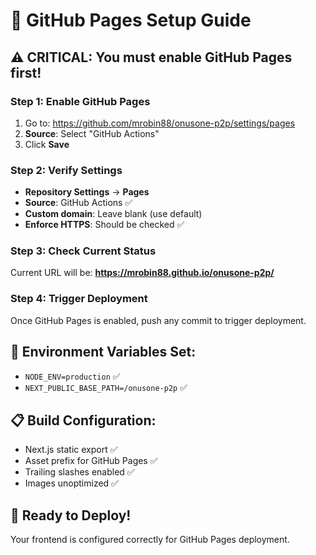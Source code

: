 # 🚀 GitHub Pages Setup Guide

## ⚠️ CRITICAL: You must enable GitHub Pages first!

### Step 1: Enable GitHub Pages
1. Go to: https://github.com/mrobin88/onusone-p2p/settings/pages
2. **Source**: Select "GitHub Actions" 
3. Click **Save**

### Step 2: Verify Settings
- **Repository Settings** → **Pages**
- **Source**: GitHub Actions ✅
- **Custom domain**: Leave blank (use default)
- **Enforce HTTPS**: Should be checked ✅

### Step 3: Check Current Status
Current URL will be: **https://mrobin88.github.io/onusone-p2p/**

### Step 4: Trigger Deployment
Once GitHub Pages is enabled, push any commit to trigger deployment.

## 🔧 Environment Variables Set:
- `NODE_ENV=production` ✅
- `NEXT_PUBLIC_BASE_PATH=/onusone-p2p` ✅

## 📋 Build Configuration:
- Next.js static export ✅
- Asset prefix for GitHub Pages ✅
- Trailing slashes enabled ✅
- Images unoptimized ✅

## 🚀 Ready to Deploy!
Your frontend is configured correctly for GitHub Pages deployment.